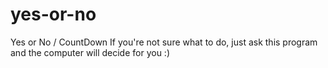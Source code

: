 # yes-or-no
Yes or No / CountDown 
If you're not sure what to do, just ask this program and the computer will decide for you :)
